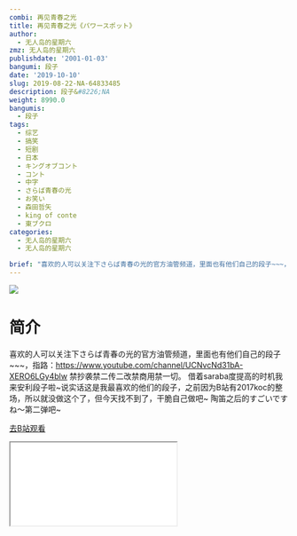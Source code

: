 ```yaml
---
combi: 再见青春之光
title: 再见青春之光《パワースポット》
author:
  - 无人岛的星期六
zmz: 无人岛的星期六
publishdate: '2001-01-03'
bangumi: 段子
date: '2019-10-10'
slug: 2019-08-22-NA-64833485
description: 段子&#8226;NA
weight: 8990.0
bangumis:
  - 段子
tags:
  - 综艺
  - 搞笑
  - 短剧
  - 日本
  - キングオブコント
  - コント
  - 中字
  - さらば青春の光
  - お笑い
  - 森田哲矢
  - king of conte
  - 東ブクロ
categories:
  - 无人岛的星期六
  - 无人岛的星期六

brief: "喜欢的人可以关注下さらば青春の光的官方油管频道，里面也有他们自己的段子~~~，指路：https://www.youtube.com/channel/UCNvcNd31bA-XERO6LGy4blw 禁抄袭禁二传二改禁商用禁一切。 借着saraba度提高的时机我来安利段子啦~说实话这是我最喜欢的他们的段子，之前因为B站有2017koc的整场，所以就没做这个了，但今天找不到了，干脆自己做吧~ 陶笛之后的すごいですね〜第二弹吧~"
---
```

![](https://raw.githubusercontent.com/tcgriffith/owaraisite/master/static/tmpimg/fb7aa64ffefe9fbb48c0b0d449e9aae045de0830.jpg.480.jpg)
# 简介  
喜欢的人可以关注下さらば青春の光的官方油管频道，里面也有他们自己的段子~~~，指路：https://www.youtube.com/channel/UCNvcNd31bA-XERO6LGy4blw
禁抄袭禁二传二改禁商用禁一切。
借着saraba度提高的时机我来安利段子啦~说实话这是我最喜欢的他们的段子，之前因为B站有2017koc的整场，所以就没做这个了，但今天找不到了，干脆自己做吧~
陶笛之后的すごいですね〜第二弹吧~  

[去B站观看](https://www.bilibili.com/video/av64833485/)
<div class ="resp-container"><iframe class="testiframe" src="//player.bilibili.com/player.html?aid=64833485"", scrolling="no", allowfullscreen="true" > </iframe></div> 
